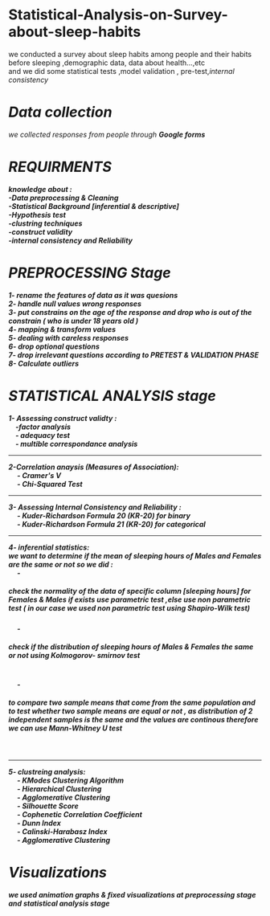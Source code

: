 # Statistical-Analysis-on-Survey-about-sleep-habits
we conducted a survey about sleep habits among people and their habits before sleeping ,demographic data, data about health...,etc <br/>and we did some statistical tests ,model validation , pre-test,<i>internal consistency<i/> <br/>
# Data collection
we collected responses from people through <b>Google forms<b/> 
# REQUIRMENTS
knowledge about :<br/>
-Data preprocessing & Cleaning <br/>
-Statistical  Background [inferential & descriptive]<br/>
-Hypothesis test<br/>
-clustring techniques<br/>
-construct validity <br/>
-internal consistency and Reliability<br/>

# PREPROCESSING Stage
1- rename the features of data as it was quesions<br/>
2- handle null values wrong responses<br/>
3- put constrains on the age of the response and drop who is out of the constrain ( who is under 18 years old )<br/>
4- mapping & transform values<br/>
5- dealing with careless responses<br/>
6- drop optional questions <br/>
7- drop irrelevant questions  according to <b><i> PRETEST & VALIDATION PHASE <i/> <b/><br/>
8- Calculate outliers<br/>
# STATISTICAL ANALYSIS stage
1- <b>Assessing construct validty :<b/><br/>
     &emsp;-factor analysis<br/>
     &emsp;- adequacy test<br/>
     &emsp;- multible correspondance analysis<br/>
     <hr>
2-<b>Correlation anaysis (Measures of Association): <b/><br/>
   &emsp;  - Cramer's V <br/>
   &emsp;  - Chi-Squared Test<br/>
   <hr>
3- <b> Assessing Internal Consistency and Reliability : <b/><br/>
    &emsp; - Kuder-Richardson Formula 20 (KR-20) for binary  <br/>
    &emsp; - Kuder-Richardson Formula 21 (KR-20) for categorical <br/>
    <hr>
4- <b>inferential statistics:<b/><br/>
we want to determine if the mean of sleeping hours of Males and Females are the same or not  so we did :<br/>
    &emsp; -<h5> check the normality of the data of specific column [sleeping hours] for Females & Males if exists use parametric test ,else 
             use non parametric test ( in our case we used non parametric test using  Shapiro-Wilk test) <br/></h5>
    &emsp; - <h5>check if the <b>distribution<b/> of sleeping hours of Males & Females the same or not using Kolmogorov- smirnov test </h5><br/>
    &emsp; - <h5>to compare two sample means that come from the same population  and to test whether two sample means are equal or not , as 
             distribution of 2 independent samples is the same and the values are continous therefore we can use Mann-Whitney U test</h5><br/>
           <hr>
5- <b> clustreing analysis: <b/> <br/>
   &emsp;  - KModes Clustering Algorithm<br/>
   &emsp;  - Hierarchical Clustering<br/>
   &emsp;  - Agglomerative Clustering <br/>
   &emsp;  - Silhouette Score <br/>
   &emsp;  - Cophenetic Correlation Coefficient<br/>
   &emsp;  - Dunn Index<br/>
    &emsp; - Calinski-Harabasz Index<br/>
    &emsp; - Agglomerative Clustering<br/>
<h1> Visualizations </h1>
we used  animation graphs  & fixed visualizations at preprocessing stage and statistical analysis stage


